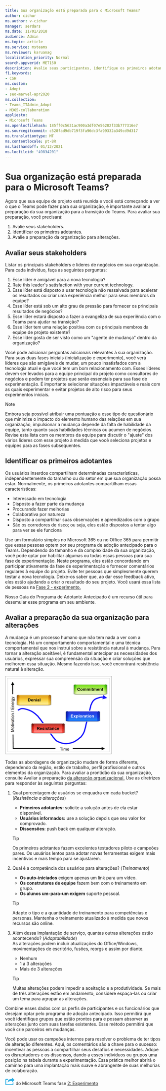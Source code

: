 ```yaml
---
title: Sua organização está preparada para o Microsoft Teams?
author: cichur
ms.author: v-cichur
manager: serdars
ms.date: 11/01/2018
audience: Admin
ms.topic: article
ms.service: msteams
ms.reviewer: karuanag
localization_priority: Normal
search.appverid: MET150
description: Avalie seus participantes, identifique os primeiros adotantes e avalie se sua organização está pronta para a transição para o Teams.
f1.keywords:
- CSH
ms.custom:
- Adopt
- seo-marvel-apr2020
ms.collection:
- Teams_ITAdmin_Adopt
- M365-collaboration
appliesto:
- Microsoft Teams
ms.openlocfilehash: 185ff0c5631ac900a3df07e56202f33b777316e7
ms.sourcegitcommit: c528fad9db719f3fa96dc3fa99332a349cd9d317
ms.translationtype: MT
ms.contentlocale: pt-BR
ms.lasthandoff: 01/12/2021
ms.locfileid: "49834201"
---
```

# <a name="how-ready-is-your-organization-for-microsoft-teams"></a>Sua organização está preparada para o Microsoft Teams?

Agora que sua equipe de projeto está reunida e você está começando a ver o que o Teams pode fazer para sua organização, é importante avaliar a preparação da sua organização para a transição do Teams. Para avaliar sua preparação, você precisará:

1. Avalie seus stakeholders.
2. Identificar os primeiros adotantes.
3. Avalie a preparação da organização para alterações. 

## <a name="assess-your-stakeholders"></a>Avaliar seus stakeholders

Listar os principais stakeholders e líderes de negócios em sua organização. Para cada indivíduo, faça as seguintes perguntas:
 
1. Esse líder é amigável para a nova tecnologia?
2. Rate this leader's satisfaction with your current technology.
3. Esse líder está disposto a usar tecnologia não ressalvada para acelerar os resultados ou criar uma experiência melhor para seus membros da equipe?
4. Esse líder está sob um alto grau de pressão para fornecer os principais resultados de negócios? 
5. Esse líder estará disposto a fazer a evangeliza de sua experiência com o Teams para ajudar na transição?
6. Esse líder tem uma relação positiva com os principais membros da equipe de projeto existente?
7. Esse líder gosta de ser visto como um "agente de mudança" dentro da organização?  

Você pode adicionar perguntas adicionais relevantes à sua organização. Para suas duas fases iniciais (inicialização e experimento), você verá líderes que são amigáveis de mudar, um pouco insatisfados com a tecnologia atual e que você tem um bom relacionamento com. Esses líderes devem ser levados para a equipe principal do projeto como consultores de negócios e podem ter projetos que serão essenciais para sua fase de experimentação. É importante selecionar situações impactáveis e reais com as quais experimentar e evitar projetos de alto risco para seus experimentos iniciais.
   
> [!NOTE]
> Embora seja possível atribuir uma pontuação a esse tipo de questionário que minimize o impacto do elemento humano das relações em sua organização, impulsionar a mudança depende da falta de habilidade da equipe, tanto quanto suas habilidades técnicas ou acumen de negócios. Revise esta lista com os membros da equipe para discutir o "ajuste" dos vários líderes com esse projeto à medida que você seleciona projetos e equipes para as fases subsequentes. 

## <a name="identify-early-adopters"></a>Identificar os primeiros adotantes

Os usuários inserdos compartilham determinadas características, independentemente do tamanho ou do setor em que sua organização possa estar. Normalmente, os primeiros adotantes compartilham essas características:

- Interessado em tecnologia
- Disposto a fazer parte da mudança
- Procurando fazer melhorias
- Colaborativa por natureza
- Disposto a compartilhar suas observações e aprendizados com o grupo
- São os corredores de risco; ou seja, eles estão dispostos a tentar algo para ver se ele funciona

Use um formulário simples no Microsoft 365 ou no Office 365 para permitir que essas pessoas optem por seu programa de adoção antecipado para o Teams. Dependendo do tamanho e da complexidade da sua organização, você pode optar por habilitar algumas ou todas essas pessoas para sua fase de experimentação. Neste programa, eles estão concordando em participar ativamente da fase de experimentação e fornecer comentários regulares à equipe do projeto. Evite ter pessoas que simplesmente querem testar a nova tecnologia. Deixe-os saber que, ao dar esse feedback ativo, eles estão ajudando a criar o resultado do seu projeto. Você usará essa lista de pessoas na [Fase 2 - experimento.](teams-adoption-phase2-experiment.md)

Nosso Guia do Programa de Adotante Antecipado é um recurso útil para desemular esse programa em seu ambiente.  
 
## <a name="assess-your-organizations-readiness-for-change"></a>Avaliar a preparação da sua organização para alterações

A mudança é um processo humano que não tem nada a ver com a tecnologia. Há um comportamento comportamental e uma técnica comportamental que nos instrui sobre a resistência natural à mudança. Para tornar a alteração aceitável, é fundamental antecipar as necessidades dos usuários, expressar sua compreensão da situação e criar soluções que melhorem essa situação. Mesmo fazendo isso, você encontrará resistência natural à alteração.  

![Gráfico que ilustra a resistência à alteração](media/teams-adoption-resistance.png)

Todas as abordagens de organização mudam de forma diferente, dependendo da região, estilo de trabalho, perfil profissional e outros elementos da organização. Para avaliar a prontidão da sua organização, consulte Avaliar a preparação [da alteração organizacional.](upgrade-org-change-readiness.md) Use as diretrizes para responder às seguintes perguntas:

1. Qual porcentagem de usuários se enquadra em cada bucket? (*Resistência a alterações*)
    - **Primeiros adotantes:** solicite a solução antes de ela estar disponível.
    - **Usuários informados:** use a solução depois que seu valor for comprovado.
    - **Dissensões**: push back em qualquer alteração.
    
   > [!TIP]
   > Os primeiros adotantes fazem excelentes testadores piloto e campeões pares. Os usuários lentos para adotar novas ferramentas exigem mais incentivos e mais tempo para se ajustarem. 

2. Qual é a competência dos usuários para alterações? (*Treinamento*)
    - **Os auto-iniciados** exigem apenas um link para um vídeo.
    - **Os construtores de equipe** fazem bem com o treinamento em grupo.
    - **Os alunos um-para-um exigem** suporte pessoal.

    > [!TIP]
    > Adapte o tipo e a quantidade de treinamento para competências e personas. Mantenha o treinamento atualizado à medida que novos recursos são online.

3. Além dessa implantação de serviço, quantas outras alterações estão acontecendo? (*Adaptabilidade*) <br/>As alterações podem incluir atualizações do Office/Windows, movimentações de escritório, fusões, reorgs e assim por diante.
    - Nenhum
    - 1 a 3 alterações
    - Mais de 3 alterações
 
    > [!TIP] 
    > Muitas alterações podem impedir a aceitação e a produtividade. Se mais de três alterações estão em andamento, considere espaça-las ou criar um tema para agrupar as alterações.  

Combine esses dados com os perfis de participantes e os funcionários que desejam optar pelo programa de adoção antecipado. Isso permitirá que você identifique grupos que estão prontos para e possam absorver as alterações junto com suas tarefas existentes. Esse método permitirá que você crie parceiros em mudanças.

Você pode usar os campeões internos para resolver o problema de ter tipos de alteração diferentes. Aqui, os comentários são a chave para o sucesso: incentivar as pessoas a compartilhar seus desafios e necessidades. Adope os disruptadores e os dissensos, dando a esses indivíduos ou grupos uma posição na tabela durante a experimentação. Essa prática melhor abrirá o caminho para uma implantação mais suave e abrangente de suas melhorias de colaboração.  

![Um ícone que representa a próxima etapa: a adoção ](media/teams-adoption-next-icon.png) do Microsoft Teams fase [2: Experimento](teams-adoption-phase2-experiment.md) 
